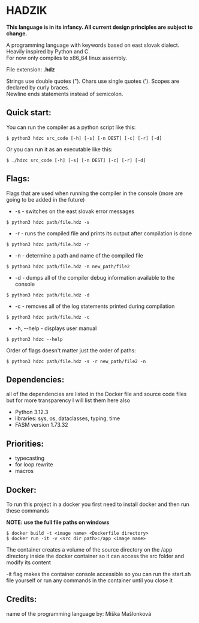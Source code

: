 
# HADZIK

__This language is in its infancy. All current design principles are subject to change.__

A programming language with keywords based on east slovak dialect.  
Heavily inspired by Python and C.  
For now only compiles to x86_64 linux assembly.  

File extension: **.hdz**

Strings use double quotes ("). 
Chars use single quotes (').
Scopes are declared by curly braces.  
Newline ends statements instead of semicolon.

## Quick start:
You can run the compiler as a python script like this:
```
$ python3 hdzc src_code [-h] [-s] [-n DEST] [-c] [-r] [-d]
```
Or you can run it as an executable like this:
```
$ ./hdzc src_code [-h] [-s] [-n DEST] [-c] [-r] [-d]
```

## Flags:
Flags that are used when running the compiler in the console (more are going to be added in the future)

+ -s - switches on the east slovak error messages
```
$ python3 hdzc path/file.hdz -s
```

+ -r - runs the compiled file and prints its output after compilation is done
```
$ python3 hdzc path/file.hdz -r
```

+ -n - determine a path and name of the compiled file
```
$ python3 hdzc path/file.hdz -n new_path/file2
```

+ -d - dumps all of the compiler debug information available to the console
```
$ python3 hdzc path/file.hdz -d
```

+ -c - removes all of the log statements printed during compilation
```
$ python3 hdzc path/file.hdz -c
```

+ -h, --help - displays user manual
```
$ python3 hdzc --help
```

Order of flags doesn't matter just the order of paths:
```
$ python3 hdzc path/file.hdz -s -r new_path/file2 -n
```


## Dependencies:
all of the dependencies are listed in the Docker file and source code files but for more transparency I will list them here also
+ Python 3.12.3
+ libraries: sys, os, dataclasses, typing, time
+ FASM version 1.73.32

## Priorities:
+ typecasting
+ for loop rewrite
+ macros

## Docker:
To run this project in a docker you first need to install docker and then run these commands

**NOTE: use the full file paths on windows** 
```
$ docker build -t <image name> <Dockerfile directory>
$ docker run -it -v <src dir path>:/app <image name>
```
The container creates a volume of the source directory on the /app directory inside the docker container so it can access the src folder and modify its content

-it flag makes the container console accessible so you can run the start.sh file yourself or run any commands in the container until you close it

## Credits:
name of the programming language by: Miška Mašlonková

